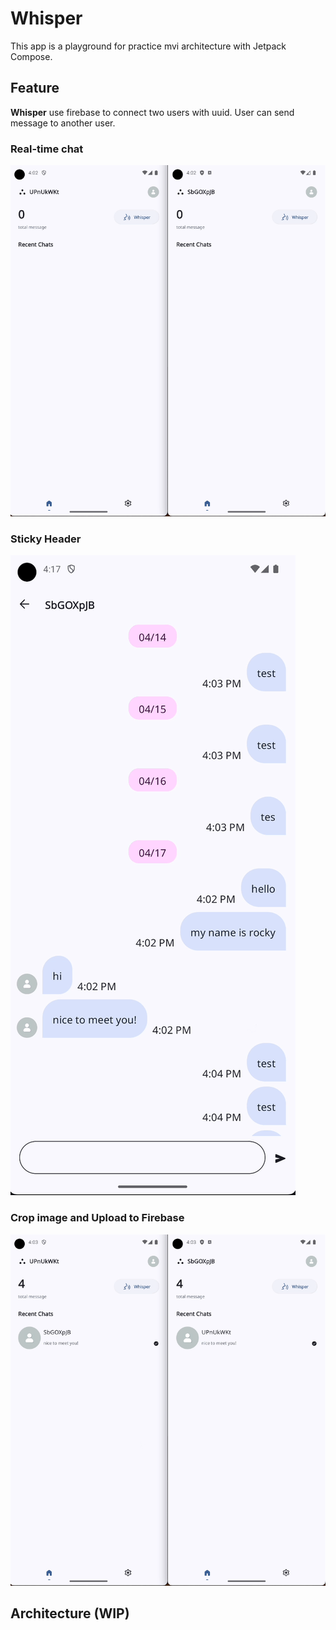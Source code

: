 # Whisper

This app is a playground for practice mvi architecture with Jetpack Compose.

## Feature

**Whisper** use firebase to connect two users with uuid. User can send message to another user.

### Real-time chat
![chat](./demo/chat.gif)

### Sticky Header
![sticky_header](./demo/sticky_header.gif)

### Crop image and Upload to Firebase
![crop_upload](./demo/crop_upload.gif)

## Architecture (WIP)